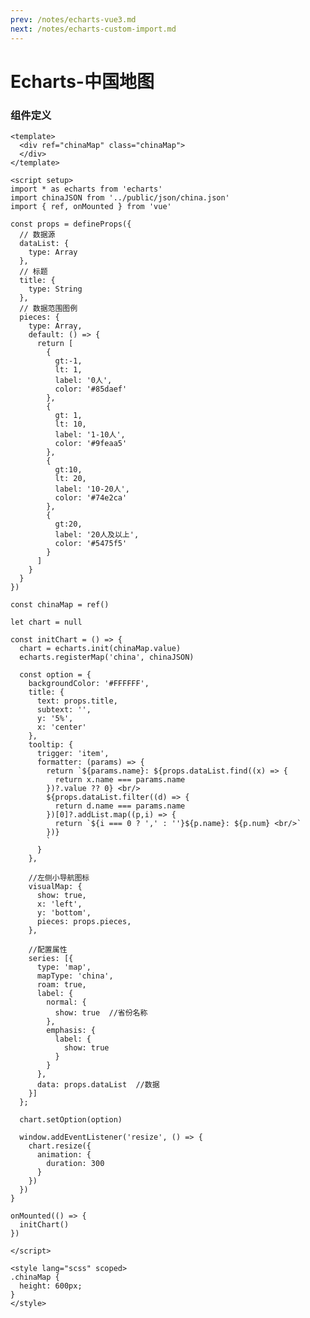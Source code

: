 ```yaml
---
prev: /notes/echarts-vue3.md
next: /notes/echarts-custom-import.md
---
```


# Echarts-中国地图

<ChinaMap :dataList="dataList" :title="title"/>

<script setup>
import { ref } from 'vue'

const title = ref('新增本土确诊')
const dataList = ref([])
dataList.value = [{name: '台湾', value: 0, addList: []},{name: '香港', value: 0, addList: []},{name: '湖北', value: 5, addList: [{name: '襄阳', num: 5},]},{name: '上海', value: 1, addList: [{name: '松江', num: 1},]},{name: '吉林', value: 0, addList: []},{name: '广东', value: 36, addList: [{name: '广州', num: 16},{name: '深圳', num: 10},{name: '佛山', num: 6},{name: '中山', num: 2},{name: '清远', num: 1},]},{name: '海南', value: 0, addList: []},{name: '四川', value: 8, addList: [{name: '宜宾', num: 4},{name: '外省返川人员', num: 1},{name: '凉山', num: 1},{name: '雅安', num: 1},{name: '乐山', num: 1},]},{name: '福建', value: 0, addList: []},{name: '北京', value: 14, addList: [{name: '朝阳', num: 4},{name: '东城', num: 2},{name: '海淀', num: 2},{name: '丰台', num: 1},{name: '西城', num: 1},]},{name: '内蒙古', value: 17, addList: [{name: '呼和浩特', num: 9},{name: '包头', num: 5},{name: '乌海', num: 2},{name: '呼伦贝尔', num: 1},]},{name: '陕西', value: 9, addList: [{name: '西安', num: 3},{name: '渭南', num: 3},{name: '汉中', num: 2},{name: '延安', num: 1},]},{name: '浙江', value: 8, addList: [{name: '宁波', num: 7},{name: '台州', num: 1},]},{name: '黑龙江', value: 4, addList: [{name: '哈尔滨', num: 4},]},{name: '河南', value: 6, addList: [{name: '郑州', num: 6},]},{name: '山东', value: 1, addList: [{name: '临沂', num: 1},]},{name: '云南', value: 6, addList: [{name: '德宏州', num: 3},{name: '昭通市', num: 2},{name: '红河', num: 1},]},{name: '江苏', value: 11, addList: [{name: '南京', num: 9},{name: '无锡', num: 2},]},{name: '天津', value: 0, addList: []},{name: '广西', value: 2, addList: [{name: '南宁', num: 2},]},{name: '河北', value: 0, addList: []},{name: '辽宁', value: 3, addList: [{name: '盘锦', num: 2},{name: '抚顺', num: 1},]},{name: '新疆', value: 8, addList: [{name: '乌鲁木齐', num: 6},{name: '伊犁哈萨克自治州', num: 2},]},{name: '湖南', value: 16, addList: [{name: '未公布来源', num: 16},]},{name: '安徽', value: 0, addList: []},{name: '江西', value: 0, addList: []},{name: '西藏', value: 2, addList: [{name: '拉萨', num: 2},]},{name: '甘肃', value: 0, addList: []},{name: '重庆', value: 2, addList: [{name: '渝北区', num: 1},{name: '巴南区', num: 1},]},{name: '贵州', value: 0, addList: []},{name: '山西', value: 46, addList: [{name: '大同', num: 32},{name: '吕梁', num: 7},{name: '晋中', num: 3},{name: '忻州', num: 3},{name: '临汾', num: 1},]},{name: '澳门', value: 0, addList: []},{name: '青海', value: 0, addList: []},{name: '宁夏', value: 3, addList: [{name: '银川', num: 3},]},{name: '南海诸岛', value: 0, addList: []}]
</script>

### 组件定义
```vue
<template>
  <div ref="chinaMap" class="chinaMap">
  </div>
</template>

<script setup>
import * as echarts from 'echarts'
import chinaJSON from '../public/json/china.json'
import { ref, onMounted } from 'vue'

const props = defineProps({
  // 数据源
  dataList: {
    type: Array
  },
  // 标题
  title: {
    type: String
  },
  // 数据范围图例
  pieces: {
    type: Array,
    default: () => {
      return [
        {
          gt:-1,
          lt: 1,
          label: '0人',
          color: '#85daef'
        },
        {
          gt: 1,
          lt: 10,
          label: '1-10人',
          color: '#9feaa5'
        },
        {
          gt:10,
          lt: 20,
          label: '10-20人',
          color: '#74e2ca'
        },
        {
          gt:20,
          label: '20人及以上',
          color: '#5475f5'
        }
      ]
    }
  }
})

const chinaMap = ref()

let chart = null

const initChart = () => {
  chart = echarts.init(chinaMap.value)
  echarts.registerMap('china', chinaJSON)

  const option = {
    backgroundColor: '#FFFFFF',
    title: {
      text: props.title,
      subtext: '',
      y: '5%',
      x: 'center'
    },
    tooltip: {
      trigger: 'item',
      formatter: (params) => {
        return `${params.name}: ${props.dataList.find((x) => {
          return x.name === params.name
        })?.value ?? 0} <br/>
        ${props.dataList.filter((d) => {
          return d.name === params.name
        })[0]?.addList.map((p,i) => {
          return `${i === 0 ? ',' : ''}${p.name}: ${p.num} <br/>`
        })}
        `
      }
    },

    //左侧小导航图标
    visualMap: {
      show: true,
      x: 'left',
      y: 'bottom',
      pieces: props.pieces,
    },

    //配置属性
    series: [{
      type: 'map',
      mapType: 'china',
      roam: true,
      label: {
        normal: {
          show: true  //省份名称
        },
        emphasis: {
          label: {
            show: true
          }
        }
      },
      data: props.dataList  //数据
    }]
  };

  chart.setOption(option)

  window.addEventListener('resize', () => {
    chart.resize({
      animation: {
        duration: 300
      }
    })
  })
}

onMounted(() => {
  initChart()
})

</script>

<style lang="scss" scoped>
.chinaMap {
  height: 600px;
}
</style>
```